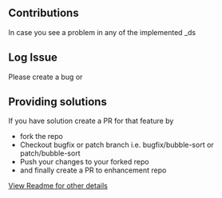 ## Contributions
In case you see a problem in any of the implemented _ds

## Log Issue
Please create a bug or


## Providing solutions
If you have solution create a PR for that feature by
- fork the repo
- Checkout bugfix or patch branch i.e. bugfix/bubble-sort or patch/bubble-sort
- Push your changes to your forked repo
- and finally create a PR to enhancement repo


[View Readme for other details](../readme.md)
